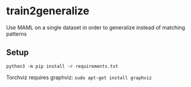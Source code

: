 # train2generalize
Use MAML on a single dataset in order to generalize instead of matching patterns

## Setup
`python3 -m pip install -r requirements.txt`

Torchviz requires graphviz: `sudo apt-get install graphviz`
